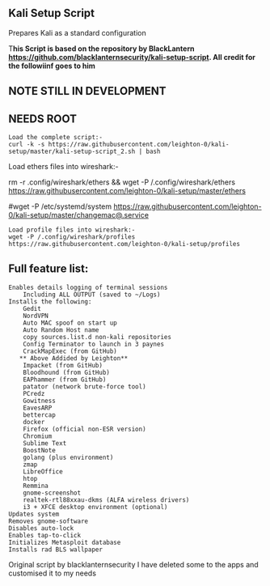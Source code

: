 ## Kali Setup Script

Prepares Kali as a standard configuration

T**his Script is based on the repository by BlackLantern https://github.com/blacklanternsecurity/kali-setup-script. All credit for the followiinf goes to him**

## NOTE STILL IN DEVELOPMENT

## NEEDS ROOT

~~~
Load the complete script:-
curl -k -s https://raw.githubusercontent.com/leighton-0/kali-setup/master/kali-setup-script_2.sh | bash
~~~
Load ethers files into wireshark:-

rm -r .config/wireshark/ethers && wget -P /.config/wireshark/ethers https://raw.githubusercontent.com/leighton-0/kali-setup/master/ethers

#wget -P /etc/systemd/system https://raw.githubusercontent.com/leighton-0/kali-setup/master/changemac@.service
~~~
Load profile files into wireshark:-
wget -P /.config/wireshark/profiles https://raw.githubusercontent.com/leighton-0/kali-setup/profiles
~~~


## Full feature list:

    Enables details logging of terminal sessions
        Including ALL OUTPUT (saved to ~/Logs)
    Installs the following:
        Gedit
        NordVPN
        Auto MAC spoof on start up
        Auto Random Host name
        copy sources.list.d non-kali repositories 
        Config Terminator to launch in 3 paynes
        CrackMapExec (from GitHub)
       ** Above Addided by Leighton**
        Impacket (from GitHub)
        Bloodhound (from GitHub)
        EAPhammer (from GitHub)
        patator (network brute-force tool)
        PCredz
        Gowitness
        EavesARP
        bettercap
        docker
        Firefox (official non-ESR version)
        Chromium
        Sublime Text
        BoostNote
        golang (plus environment)
        zmap
        LibreOffice
        htop
        Remmina
        gnome-screenshot
        realtek-rtl88xxau-dkms (ALFA wireless drivers)
        i3 + XFCE desktop environment (optional)
    Updates system
    Removes gnome-software
    Disables auto-lock
    Enables tap-to-click
    Initializes Metasploit database
    Installs rad BLS wallpaper


Original script by  blacklanternsecurity I have deleted some to the apps and customised it to my needs

